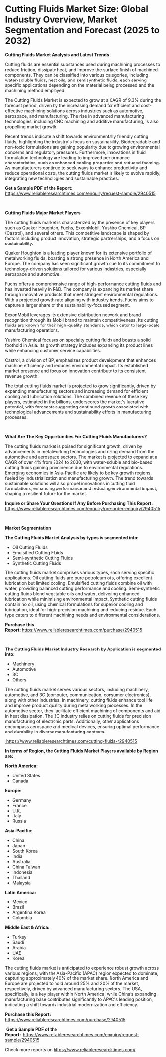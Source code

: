 <p><h1>Cutting Fluids Market Size: Global Industry Overview, Market Segmentation and Forecast (2025 to 2032)</h1></p><p><strong>Cutting Fluids Market Analysis and Latest Trends</strong></p>
<p><p>Cutting fluids are essential substances used during machining processes to reduce friction, dissipate heat, and improve the surface finish of machined components. They can be classified into various categories, including water-soluble fluids, neat oils, and semisynthetic fluids, each serving specific applications depending on the material being processed and the machining method employed. </p><p>The Cutting Fluids Market is expected to grow at a CAGR of 9.3% during the forecast period, driven by the increasing demand for efficient and cost-effective machining solutions across industries such as automotive, aerospace, and manufacturing. The rise in advanced manufacturing technologies, including CNC machining and additive manufacturing, is also propelling market growth. </p><p>Recent trends indicate a shift towards environmentally friendly cutting fluids, highlighting the industry's focus on sustainability. Biodegradable and non-toxic formulations are gaining popularity due to growing environmental concerns and regulatory pressures. Furthermore, innovations in fluid formulation technology are leading to improved performance characteristics, such as enhanced cooling properties and reduced foaming. As manufacturers continue to seek ways to enhance productivity and reduce operational costs, the cutting fluids market is likely to evolve rapidly, integrating new technologies and sustainable practices.</p></p>
<p><strong>Get a Sample PDF of the Report:&nbsp;</strong> <a href="https://www.reliableresearchtimes.com/enquiry/request-sample/2940515?utm_campaign=3297&utm_medium=2&utm_source=Github&utm_content=ia&utm_term=15032025&utm_id=cutting-fluids">https://www.reliableresearchtimes.com/enquiry/request-sample/2940515</a></p>
<p>&nbsp;</p>
<p><strong>Cutting Fluids Major Market Players</strong></p>
<p><p>The cutting fluids market is characterized by the presence of key players such as Quaker Houghton, Fuchs, ExxonMobil, Yushiro Chemical, BP (Castrol), and several others. This competitive landscape is shaped by factors including product innovation, strategic partnerships, and a focus on sustainability.</p><p>Quaker Houghton is a leading player known for its extensive portfolio of metalworking fluids, boasting a strong presence in North America and Europe. The company has seen significant growth due to its commitment to technology-driven solutions tailored for various industries, especially aerospace and automotive.</p><p>Fuchs offers a comprehensive range of high-performance cutting fluids and has invested heavily in R&D. The company is expanding its market share through innovative products that meet stringent environmental regulations. With a projected growth rate aligning with industry trends, Fuchs aims to capture a larger share of the sustainability-focused segment.</p><p>ExxonMobil leverages its extensive distribution network and brand recognition through its Mobil brand to maintain competitiveness. Its cutting fluids are known for their high-quality standards, which cater to large-scale manufacturing operations.</p><p>Yushiro Chemical focuses on specialty cutting fluids and boasts a solid foothold in Asia. Its growth strategy includes expanding its product lines while enhancing customer service capabilities.</p><p>Castrol, a division of BP, emphasizes product development that enhances machine efficiency and reduces environmental impact. Its established market presence and focus on innovation contribute to its consistent revenue growth.</p><p>The total cutting fluids market is projected to grow significantly, driven by expanding manufacturing sectors and increasing demand for efficient cooling and lubrication solutions. The combined revenue of these key players, estimated in the billions, underscores the market's lucrative potential, with forecasts suggesting continued growth associated with technological advancements and sustainability efforts in manufacturing processes.</p></p>
<p>&nbsp;</p>
<p><strong>What Are The Key Opportunities For Cutting Fluids Manufacturers?</strong></p>
<p><p>The cutting fluids market is poised for significant growth, driven by advancements in metalworking technologies and rising demand from the automotive and aerospace sectors. The market is projected to expand at a CAGR of over 4% from 2024 to 2030, with water-soluble and bio-based cutting fluids gaining prominence due to environmental regulations. Emerging economies in Asia-Pacific are likely to be key growth regions, fueled by industrialization and manufacturing growth. The trend towards sustainable solutions will also propel innovations in cutting fluid formulations, enhancing performance and reducing environmental impact, shaping a resilient future for the market.</p></p>
<p><strong>Inquire or Share Your Questions If Any Before Purchasing This Report:</strong> <a href="https://www.reliableresearchtimes.com/enquiry/pre-order-enquiry/2940515?utm_campaign=3297&utm_medium=2&utm_source=Github&utm_content=ia&utm_term=15032025&utm_id=cutting-fluids">https://www.reliableresearchtimes.com/enquiry/pre-order-enquiry/2940515</a></p>
<p>&nbsp;</p>
<p><strong>Market Segmentation</strong></p>
<p><strong>The Cutting Fluids Market Analysis by types is segmented into:</strong></p>
<p><ul><li>Oil Cutting Fluids</li><li>Emulsified Cutting Fluids</li><li>Semi-synthetic Cutting Fluids</li><li>Synthetic Cutting Fluids</li></ul></p>
<p><p>The cutting fluids market comprises various types, each serving specific applications. Oil cutting fluids are pure petroleum oils, offering excellent lubrication but limited cooling. Emulsified cutting fluids combine oil with water, providing balanced cutting performance and cooling. Semi-synthetic cutting fluids blend vegetable oils and water, delivering enhanced lubrication while minimizing environmental impact. Synthetic cutting fluids contain no oil, using chemical formulations for superior cooling and lubrication, ideal for high-precision machining and reducing residue. Each type caters to different machining needs and environmental considerations.</p></p>
<p><strong>Purchase this Report:&nbsp;</strong><a href="https://www.reliableresearchtimes.com/purchase/2940515?utm_campaign=3297&utm_medium=2&utm_source=Github&utm_content=ia&utm_term=15032025&utm_id=cutting-fluids">https://www.reliableresearchtimes.com/purchase/2940515</a></p>
<p>&nbsp;</p>
<p><strong>The Cutting Fluids Market Industry Research by Application is segmented into:</strong></p>
<p><ul><li>Machinery</li><li>Automotive</li><li>3C</li><li>Others</li></ul></p>
<p><p>The cutting fluids market serves various sectors, including machinery, automotive, and 3C (computer, communication, consumer electronics), along with other industries. In machinery, cutting fluids enhance tool life and improve product quality during metalworking processes. In the automotive sector, they facilitate efficient machining of components and aid in heat dissipation. The 3C industry relies on cutting fluids for precision manufacturing of electronic parts. Additionally, other applications encompass aerospace and medical devices, ensuring optimal performance and durability in diverse manufacturing contexts.</p></p>
<p><a href="https://www.reliableresearchtimes.com/cutting-fluids-r2940515?utm_campaign=3297&utm_medium=2&utm_source=Github&utm_content=ia&utm_term=15032025&utm_id=cutting-fluids">&nbsp;https://www.reliableresearchtimes.com/cutting-fluids-r2940515</a></p>
<p><strong>In terms of Region, the Cutting Fluids Market Players available by Region are:</strong></p>
<p>
    <p> <strong> North America: </strong>
        <ul>
            <li>United States</li>
            <li>Canada</li>
        </ul>
        </p> 
    <p> <strong> Europe: </strong>
        <ul>
            <li>Germany</li>
            <li>France</li>
            <li>U.K.</li>
            <li>Italy</li>
            <li>Russia</li>
        </ul>
        </p> 
    <p> <strong> Asia-Pacific: </strong>
        <ul>
            <li>China</li>
            <li>Japan</li>
            <li>South Korea</li>
            <li>India</li>
            <li>Australia</li>
            <li>China Taiwan</li>
            <li>Indonesia</li>
            <li>Thailand</li>
            <li>Malaysia</li>
        </ul>
        </p> 
    <p> <strong> Latin America: </strong>
        <ul>
            <li>Mexico</li>
            <li>Brazil</li>
            <li>Argentina Korea</li>
            <li>Colombia</li>
        </ul>
        </p> 
    <p> <strong> Middle East & Africa: </strong>
        <ul>
            <li>Turkey</li>
            <li>Saudi</li>
            <li>Arabia</li>
            <li>UAE</li>
            <li>Korea</li>
        </ul>
    </p>
    </p>
<p><p>The cutting fluids market is anticipated to experience robust growth across various regions, with the Asia-Pacific (APAC) region expected to dominate, capturing approximately 40% of the market share. North America and Europe are projected to hold around 25% and 20% of the market, respectively, driven by advanced manufacturing sectors. The USA, specifically, is a key player within North America, while China’s expanding manufacturing base contributes significantly to APAC's leading position, indicating a shift towards industrial modernization and efficiency.</p></p>
<p><strong>Purchase this Report: </strong><a href="https://www.reliableresearchtimes.com/purchase/2940515?utm_campaign=3297&utm_medium=2&utm_source=Github&utm_content=ia&utm_term=15032025&utm_id=cutting-fluids">https://www.reliableresearchtimes.com/purchase/2940515</a></p>
<p>&nbsp;<strong>Get a Sample PDF of the Report:&nbsp;&nbsp;</strong><a href="https://www.reliableresearchtimes.com/enquiry/request-sample/2940515?utm_campaign=3297&utm_medium=2&utm_source=Github&utm_content=ia&utm_term=15032025&utm_id=cutting-fluids">https://www.reliableresearchtimes.com/enquiry/request-sample/2940515</a></p>
<p><strong></strong></p>
<p>Check more reports on <a href="https://www.reliableresearchtimes.com/?utm_campaign=3297&utm_medium=2&utm_source=Github&utm_content=ia&utm_term=15032025&utm_id=cutting-fluids">https://www.reliableresearchtimes.com/</a></p>